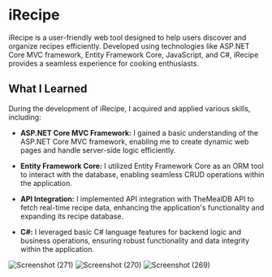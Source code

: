 # iRecipe

iRecipe is a user-friendly web tool designed to help users discover and organize recipes efficiently. Developed using technologies like ASP.NET Core MVC framework, Entity Framework Core, JavaScript, and C#, iRecipe provides a seamless experience for cooking enthusiasts.

## What I Learned
During the development of iRecipe, I acquired and applied various skills, including:

- **ASP.NET Core MVC Framework:** I gained a basic understanding of the ASP.NET Core MVC framework, enabling me to create dynamic web pages and handle server-side logic efficiently.

- **Entity Framework Core:** I utilized Entity Framework Core as an ORM tool to interact with the database, enabling seamless CRUD operations within the application.

- **API Integration:** I implemented API integration with TheMealDB API to fetch real-time recipe data, enhancing the application's functionality and expanding its recipe database.

- **C#:** I leveraged basic C# language features for backend logic and business operations, ensuring robust functionality and data integrity within the application.

![Screenshot (271)](https://github.com/YoungSavage21/iRecipe/assets/128630865/e3a6aa9e-b9ed-4005-8937-f681c7f221e2)
![Screenshot (270)](https://github.com/YoungSavage21/iRecipe/assets/128630865/1cbaef09-b6f6-4fb5-98fe-2884f1487384)
![Screenshot (269)](https://github.com/YoungSavage21/iRecipe/assets/128630865/dae6d21b-fee2-4217-bebd-e2f91faecb9e)
